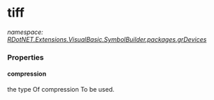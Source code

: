 ﻿# tiff
_namespace: [RDotNET.Extensions.VisualBasic.SymbolBuilder.packages.grDevices](./index.md)_






### Properties

#### compression
the type Of compression To be used.
